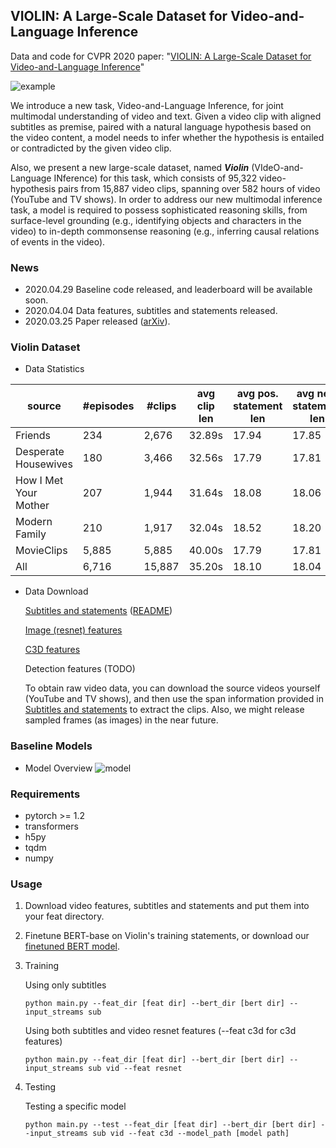 ## VIOLIN: A Large-Scale Dataset for Video-and-Language Inference
Data and code for CVPR 2020 paper: "[VIOLIN: A Large-Scale Dataset for Video-and-Language Inference](https://arxiv.org/pdf/2003.11618.pdf)"

![example](imgs/example.png)

We introduce a new task, Video-and-Language Inference, for joint multimodal understanding of video and text. Given a video clip with aligned subtitles as premise, paired with a natural language hypothesis based on the video content, a model needs to infer whether the hypothesis is entailed or contradicted by the given video clip. 

Also, we present a new large-scale dataset, named *__Violin__* (VIdeO-and-Language INference) for this task, which consists of 95,322 video-hypothesis pairs from 15,887 video clips, spanning over 582 hours of video (YouTube and TV shows). In order to address our new multimodal inference task, a model is required to possess sophisticated reasoning skills, from surface-level grounding (e.g., identifying objects and characters in the video) to in-depth commonsense reasoning (e.g., inferring causal relations of events in the video).

### News
- 2020.04.29 Baseline code released, and leaderboard will be available soon.
- 2020.04.04 Data features, subtitles and statements released.
- 2020.03.25 Paper released ([arXiv](https://arxiv.org/pdf/2003.11618.pdf)).




### Violin Dataset
- Data Statistics

source | #episodes | #clips | avg clip len | avg pos. statement len | avg neg. statement len | avg subtitle len
------ | -------- | ----- | ------------ | ---------------------- | ---------------------- | ----------------
Friends|234|2,676|32.89s|17.94|17.85|72.80
Desperate Housewives|180|3,466|32.56s|17.79|17.81|69.19
How I Met Your Mother|207|1,944|31.64s|18.08|18.06|76.78
Modern Family|210|1,917|32.04s|18.52|18.20|98.50
MovieClips|5,885|5,885|40.00s|17.79|17.81|69.20
All|6,716|15,887|35.20s|18.10|18.04|76.40

- Data Download

  [Subtitles and statements](https://drive.google.com/file/d/15XS7F_En90CHnSLrRmQ0M1bqEObuqt1-/view?usp=sharing) ([README](https://drive.google.com/open?id=1titZ7HIvzjCQvGasc1qcDlTooTxoufbI))

  [Image (resnet) features](https://drive.google.com/open?id=1YmbXgHQ0gVNGJoUtvr4ozBBd7bVhVQun)

  [C3D features](https://drive.google.com/open?id=10MQ_ceFdhtJYP3CYmm1JoBAQSmnvzv-w)

  Detection features (TODO)
  
  To obtain raw video data, you can download the source videos yourself (YouTube and TV shows), and then use the span information provided in [Subtitles and statements](https://drive.google.com/file/d/15XS7F_En90CHnSLrRmQ0M1bqEObuqt1-/view?usp=sharing) to extract the clips. Also, we might release sampled frames (as images) in the near future.

### Baseline Models
- Model Overview
![model](imgs/model.png)

### Requirements
- pytorch >= 1.2
- transformers
- h5py
- tqdm
- numpy

### Usage
1. Download video features, subtitles and statements and put them into your feat directory.

2. Finetune BERT-base on Violin's training statements, or download our [finetuned BERT model](https://drive.google.com/open?id=1OfZsgilTh3u7O5WGzk_o03srU2wZ5FVN).

3. Training

    Using only subtitles
    ```
    python main.py --feat_dir [feat dir] --bert_dir [bert dir] --input_streams sub
    ```

    Using both subtitles and video resnet features (--feat c3d for c3d features)
    ```
    python main.py --feat_dir [feat dir] --bert_dir [bert dir] --input_streams sub vid --feat resnet
    ```

4. Testing

    Testing a specific model
    ```
    python main.py --test --feat_dir [feat dir] --bert_dir [bert dir] --input_streams sub vid --feat c3d --model_path [model path]
    ```


